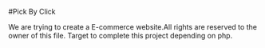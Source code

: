 #Pick By Click

We are trying to create a E-commerce website.All rights are reserved to the owner of this file.
Target to complete this project depending on php.
